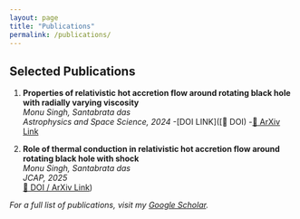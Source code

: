 ```yaml
---
layout: page
title: "Publications"
permalink: /publications/
---
```


## Selected Publications
1. **Properties of relativistic hot accretion flow around rotating black hole with radially varying viscosity**  
   *Monu Singh, Santabrata das*  
   *Astrophysics and Space Science, 2024*
   -[DOI LINK]([🔗 DOI)
   -[🔗 ArXiv Link](https://arxiv.org/abs/2312.16001)

3. **Role of thermal conduction in relativistic hot accretion flow around rotating black hole with shock**  
   *Monu Singh, Santabrata das*  
   *JCAP, 2025*  
   [🔗 DOI / ArXiv Link](https://arxiv.org/abs/2408.02256))

_For a full list of publications, visit my [Google Scholar](your-google-scholar-profile)._
